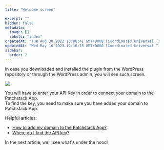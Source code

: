 ```yaml
---
title: "Welcome screen"

excerpt: ""
hidden: false
metadata: 
  image: []
  robots: "index"
createdAt: "Tue Aug 30 2022 13:00:41 GMT+0000 (Coordinated Universal Time)"
updatedAt: "Wed May 10 2023 12:10:15 GMT+0000 (Coordinated Universal Time)"
sidebar:
  order: 2
---
```

In case you downloaded and installed the plugin from the WordPress repository or through the WordPress admin, you will see such screen.

![](@images/patchstack-plugin-wordpress.png)

You will have to enter your API Key in order to connect your domain to the Patchstack App.  
To find the key, you need to make sure you have added your domain to Patchstack App. 

Helpful articles: 

- [How to add my domain to the Patchstack App?](/getting-started/adding-your-first-site/)
- [Where do I find the API key?](/faq-troubleshooting/plugin/where-do-i-find-the-api-key/)

In the next article, we'll see what's under the hood!
